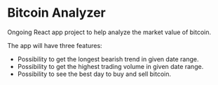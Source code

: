 <h1>Bitcoin Analyzer</h1>

<p>Ongoing React app project to help analyze the market value of bitcoin.</p>
<p>The app will have three features:
  <ul>
    <li>
      Possibility to get the longest bearish trend in given date range.
    </li>
    <li>
      Possibility to get the highest trading volume in given date range.
    </li>
    <li>
      Possibility to see the best day to buy and sell bitcoin.
    </li>
  </ul>